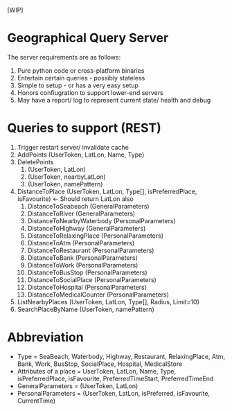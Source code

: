 [WIP]

# Geographical Query Server

The server requirements are as follows:
1. Pure python code or cross-platform binaries
2. Entertain certain queries - possibly stateless
3. Simple to setup - or has a very easy setup
4. Honors confiugration to support lower-end servers
5. May have a report/ log to represent current state/ health and debug

# Queries to support (REST)

1. Trigger restart server/ invalidate cache
2. AddPoints (UserToken, LatLon, Name, Type)
3. DeletePoints
	1. (UserToken, LatLon)
	2. (UserToken, nearbyLatLon)
	3. (UserToken, namePattern)
4. DistanceToPlace (UserToken, LatLon, Type[], isPreferredPlace, isFavourite) <- Should return LatLon also
	1. DistanceToSeabeach (GeneralParameters)
	2. DistanceToRiver (GeneralParameters)
	3. DistanceToNearbyWaterbody (PersonalParameters)
	4. DistanceToHighway (GeneralParameters)
	5. DistanceToRelaxingPlace (PersonalParameters)
	6. DistanceToAtm (PersonalParameters)
	7. DistanceToRestaurant (PersonalParameters)
	8. DistanceToBank (PersonalParameters)
	9. DistanceToWork (PersonalParameters)
	10. DistanceToBusStop (PersonalParameters)
	11. DistanceToSocialPlace (PersonalParameters)
	12. DistanceToHospital (PersonalParameters)
	13. DistanceToMedicalCounter (PersonalParameters)
5. ListNearbyPlaces (UserToken, LatLon, Type[], Radius, Limit=10)
6. SearchPlaceByName (UserToken, namePattern)

# Abbreviation

- Type = SeaBeach, Waterbody, Highway, Restaurant, RelaxingPlace, Atm, Bank, Work, BusStop, SocialPlace, Hospital, MedicalStore
- Attributes of a place = UserToken, LatLon, Name, Type, isPreferredPlace, isFavourite, PreferredTimeStart, PreferredTimeEnd
- GeneralParameters = (UserToken, LatLon)
- PersonalParameters = (UserToken, LatLon, isPreferred, isFavourite, CurrentTime)
